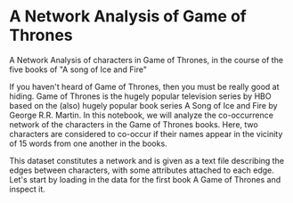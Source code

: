 # A Network Analysis of Game of Thrones
A Network Analysis of characters in Game of Thrones, in the course of the five books of "A song of Ice and Fire"


If you haven't heard of Game of Thrones, then you must be really good at hiding. Game of Thrones is the hugely popular 
television series by HBO based on the (also) hugely popular book series A Song of Ice and Fire by George R.R. Martin. 
In this notebook, we will analyze the co-occurrence network of the characters in the Game of Thrones books. Here, two 
characters are considered to co-occur if their names appear in the vicinity of 15 words from one another in the books.


This dataset constitutes a network and is given as a text file describing the edges between characters, with some 
attributes attached to each edge. Let's start by loading in the data for the first book A Game of Thrones and inspect it.
